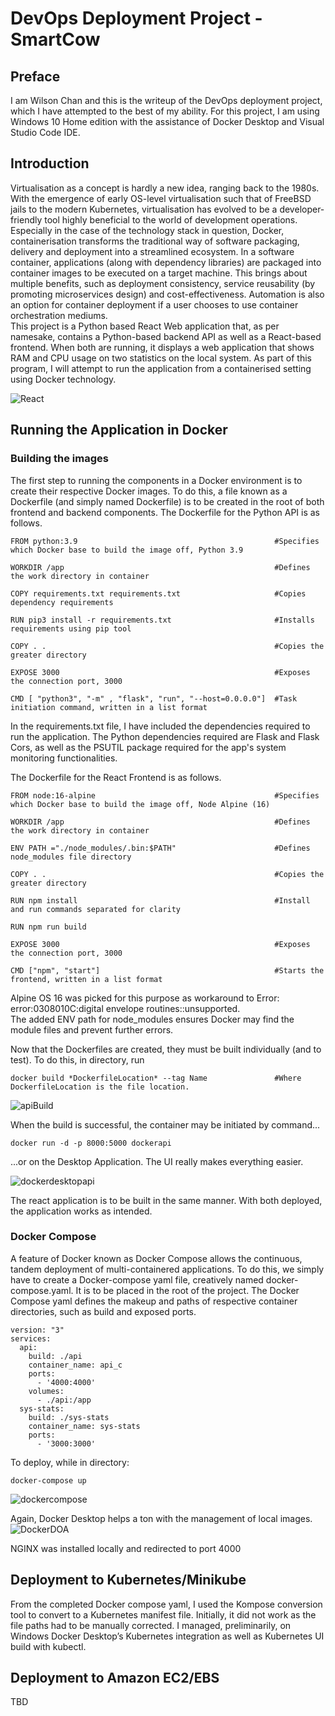 # DevOps Deployment Project - SmartCow
## Preface
I am Wilson Chan and this is the writeup of the DevOps deployment project, which I have attempted to the best of my ability. For this project, I am using Windows 10 Home edition with the assistance of Docker Desktop and Visual Studio Code IDE.
## Introduction
Virtualisation as a concept is hardly a new idea, ranging back to the 1980s. With the emergence of early OS-level virtualisation such that of FreeBSD jails to the modern Kubernetes, virtualisation has evolved to be a developer-friendly tool highly beneficial to the world of development operations. Especially in the case of the technology stack in question, Docker, containerisation transforms the traditional way of software packaging, delivery and deployment into a streamlined ecosystem. In a software container, applications (along with dependency libraries) are packaged into container images to be executed on a target machine. This brings about multiple benefits, such as deployment consistency, service reusability (by promoting microservices design) and cost-effectiveness. Automation is also an option for container deployment if a user chooses to use container orchestration mediums.  
This project is a Python based React Web application that, as per namesake, contains a Python-based backend API as well as a React-based frontend. When both are running, it displays a web application that shows RAM and CPU usage on two statistics on the local system. As part of this program, I will attempt to run the application from a containerised setting using Docker technology. 

![React](https://user-images.githubusercontent.com/17082681/172428183-6e2b7d60-7f29-4d0e-9d8c-330333aff173.PNG)


## Running the Application in Docker
### Building the images
The first step to running the components in a Docker environment is to create their respective Docker images. To do this, a file known as a Dockerfile (and simply named Dockerfile) is to be created in the root of both frontend and backend components. The Dockerfile for the Python API is as follows.

```
FROM python:3.9                                            #Specifies which Docker base to build the image off, Python 3.9 

WORKDIR /app                                               #Defines the work directory in container 

COPY requirements.txt requirements.txt                     #Copies dependency requirements

RUN pip3 install -r requirements.txt                       #Installs requirements using pip tool

COPY . .                                                   #Copies the greater directory

EXPOSE 3000                                                #Exposes the connection port, 3000

CMD [ "python3", "-m" , "flask", "run", "--host=0.0.0.0"]  #Task initiation command, written in a list format
```
In the requirements.txt file, I have included the dependencies required to run the application. The Python dependencies required are Flask and Flask Cors, as well as the PSUTIL package required for the app's system monitoring functionalities.

The Dockerfile for the React Frontend is as follows.
```
FROM node:16-alpine                                        #Specifies which Docker base to build the image off, Node Alpine (16)

WORKDIR /app                                               #Defines the work directory in container 

ENV PATH ="./node_modules/.bin:$PATH"                      #Defines node_modules file directory

COPY . .                                                   #Copies the greater directory

RUN npm install                                            #Install and run commands separated for clarity

RUN npm run build

EXPOSE 3000                                                #Exposes the connection port, 3000

CMD ["npm", "start"]                                       #Starts the frontend, written in a list format
```
Alpine OS 16 was picked for this purpose as workaround to Error: error:0308010C:digital envelope routines::unsupported.   
The added ENV path for node_modules ensures Docker may find the module files and prevent further errors.   

Now that the Dockerfiles are created, they must be built individually (and to test). To do this, in directory, run
```
docker build *DockerfileLocation* --tag Name               #Where DockerfileLocation is the file location.
```

![apiBuild](https://user-images.githubusercontent.com/17082681/172440943-b1a25cdb-839d-4696-842a-5f6cfff565f3.PNG)

When the build is successful, the container may be initiated by command...
```
docker run -d -p 8000:5000 dockerapi
```
...or on the Desktop Application. The UI really makes everything easier.

![dockerdesktopapi](https://user-images.githubusercontent.com/17082681/172441844-2e666245-2e43-427f-ab6b-9e21a1a49cb3.PNG)

The react application is to be built in the same manner. With both deployed, the application works as intended.

### Docker Compose
A feature of Docker known as Docker Compose allows the continuous, tandem deployment of multi-containered applications. To do this, we simply have to create a Docker-compose yaml file, creatively named docker-compose.yaml. It is to be placed in the root of the project. The Docker Compose yaml defines the makeup and paths of respective container directories, such as build and exposed ports.

```
version: "3"  
services:
  api:
    build: ./api
    container_name: api_c
    ports:
      - '4000:4000'
    volumes:
      - ./api:/app
  sys-stats:
    build: ./sys-stats
    container_name: sys-stats
    ports:
      - '3000:3000'
```

To deploy, while in directory:
```
docker-compose up
```
![dockercompose](https://user-images.githubusercontent.com/17082681/172444259-40d29e0d-1736-4184-befa-6095d68c5204.PNG)

Again, Docker Desktop helps a ton with the management of local images.
![DockerDOA](https://user-images.githubusercontent.com/17082681/172444504-34040de9-b7d8-41f6-90a8-8cbb58a4a77e.PNG)

NGINX was installed locally and redirected to port 4000


## Deployment to Kubernetes/Minikube
From the completed Docker compose yaml, I used the Kompose conversion tool to convert to a Kubernetes manifest file. Initially, it did not work as the file paths had to be manually corrected. I managed, preliminarily, on Windows Docker Desktop’s Kubernetes integration as well as Kubernetes UI build with kubectl.

## Deployment to Amazon EC2/EBS
TBD


